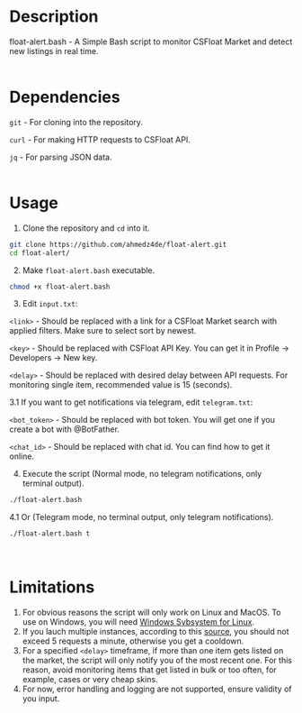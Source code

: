 # Description
float-alert.bash - A Simple Bash script to monitor CSFloat Market and detect new listings in real time.
<br>
<br>
# Dependencies
`git` - For cloning into the repository.

`curl` - For making HTTP requests to CSFloat API.

`jq` - For parsing JSON data.
<br>
<br>
# Usage
1. Clone the repository and `cd` into it.
```bash
git clone https://github.com/ahmedz4de/float-alert.git
cd float-alert/
```
2. Make `float-alert.bash` executable. 
```bash
chmod +x float-alert.bash
```
3. Edit `input.txt`:

`<link>` - Should be replaced with a link for a CSFloat Market search with applied filters. Make sure to select sort by newest.

`<key>` - Should be replaced with CSFloat API Key. You can get it in Profile -> Developers -> New key.

`<delay>` - Should be replaced with desired delay between API requests. For monitoring single item, recommended value is 15 (seconds).

3.1 If you want to get notifications via telegram, edit `telegram.txt`:

`<bot_token>` - Should be replaced with bot token. You will get one if you create a bot with @BotFather.

`<chat_id>` - Should be replaced with chat id. You can find how to get it online.

4. Execute the script (Normal mode, no telegram notifications, only terminal output).
```bash
./float-alert.bash
```

4.1 Or (Telegram mode, no terminal output, only telegram notifications).
```bash
./float-alert.bash t
```
<br>

# Limitations
1. For obvious reasons the script will only work on Linux and MacOS. To use on Windows, you will need [Windows Sybsystem for Linux](https://learn.microsoft.com/en-us/windows/wsl/install).
2. If you lauch multiple instances, according to this [source](https://github.com/GODrums/BetterFloat/wiki/CSFloat-API-Documentation), you should not exceed 5 requests a minute, otherwise you get a cooldown.
3. For a specified `<delay>` timeframe, if more than one item gets listed on the market, the script will only notify you of the most recent one. For this reason, avoid monitoring items that get listed in bulk or too often, for example, cases or very cheap skins.
4. For now, error handling and logging are not supported, ensure validity of you input.
